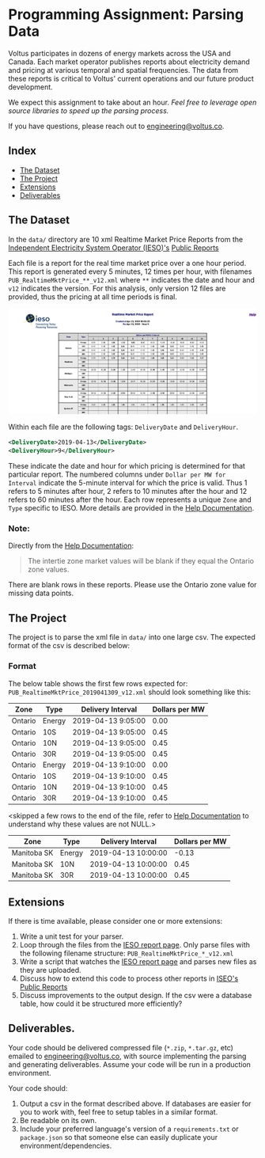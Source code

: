 # Programming Assignment: Parsing Data

Voltus participates in dozens of energy markets across the USA and Canada.  Each market operator publishes reports about electricity demand and pricing at various temporal and spatial frequencies.  The data from these reports is critical to Voltus' current operations and our future product development.  

We expect this assignment to take about an hour.  *Feel free to leverage open source libraries to speed up the parsing process.*

If you have questions, please reach out to engineering@voltus.co.

## Index

- [The Dataset](#the-dataset)
- [The Project](#the-project)
- [Extensions](#extensions)
- [Deliverables](#deliverables)

## The Dataset

In the `data/` directory are 10 xml Realtime Market Price Reports from the [Independent Electricity System Operator (IESO)'s](http://www.ieso.ca/) [Public Reports](http://reports.ieso.ca/public/)

Each file is a report for the real time market price over a one hour period.  This report is generated every 5 minutes, 12 times per hour, with filenames `PUB_RealtimeMktPrice_**_v12.xml`  where `**` indicates the date and hour and `v12` indicates the version.  For this analysis, only version 12 files are provided, thus the pricing at all time periods is final.

![RealtimeMktPrice Sample](.images/xml_screenshot.png)

Within each file are the following tags: `DeliveryDate` and `DeliveryHour`.
```xml
<DeliveryDate>2019-04-13</DeliveryDate>
<DeliveryHour>9</DeliveryHour>
```

These indicate the date and hour for which pricing is determined for that particular report.  The numbered columns under `Dollar per MW for Interval` indicate the 5-minute interval for which the price is valid.  Thus 1 refers to 5 minutes after hour, 2 refers to 10 minutes after the hour and 12 refers to 60 minutes after the hour.  Each row represents a unique `Zone` and `Type` specific to IESO.  More details are provided in the [Help Documentation](http://reports.ieso.ca/docrefs/helpfile/RealtimeMarketPrice.pdf).

### Note:

Directly from the [Help Documentation](http://reports.ieso.ca/docrefs/helpfile/RealtimeMarketPrice.pdf):

> The intertie zone market values will be blank if they equal the Ontario zone values.

There are blank rows in these reports.  Please use the Ontario zone value for missing data points.

## The Project

The project is to parse the xml file in `data/` into one large csv.  The expected format of the csv is described below:

### Format

The below table shows the first few rows expected for: `PUB_RealtimeMktPrice_2019041309_v12.xml` should look something like this:

| Zone  | Type | Delivery Interval | Dollars per MW |
| ------------- | ------------- | ------------- | ------------- |
| Ontario  | Energy  | 2019-04-13 9:05:00  | 0.00  |
| Ontario  | 10S  | 2019-04-13 9:05:00  | 0.45  |
| Ontario  | 10N  | 2019-04-13 9:05:00  | 0.45  |
| Ontario  | 30R  | 2019-04-13 9:05:00  | 0.45  |
| Ontario  | Energy  | 2019-04-13 9:10:00  | 0.00  |
| Ontario  | 10S  | 2019-04-13 9:10:00  | 0.45  |
| Ontario  | 10N  | 2019-04-13 9:10:00  | 0.45  |
| Ontario  | 30R  | 2019-04-13 9:10:00  | 0.45  |

<skipped a few rows to the end of the file, refer to [Help Documentation](http://reports.ieso.ca/docrefs/helpfile/RealtimeMarketPrice.pdf) to understand why these values are not NULL.>

| Zone  | Type | Delivery Interval | Dollars per MW |
| ------------- | ------------- | ------------- | ------------- |
| Manitoba SK  | Energy  | 2019-04-13 10:00:00  | -0.13  |
| Manitoba SK  | 10N  | 2019-04-13 10:00:00  | 0.45  |
| Manitoba SK  | 30R  | 2019-04-13 10:00:00  | 0.45  |

## Extensions
If there is time available, please consider one or more extensions:

1. Write a unit test for your parser.
2. Loop through the files from the [IESO report page](http://reports.ieso.ca/public/RealtimeMktPrice/).  Only parse files with the following filename structure: `PUB_RealtimeMktPrice_*_v12.xml`
3. Write a script that watches the [IESO report page](http://reports.ieso.ca/public/RealtimeMktPrice/) and parses new files as they are uploaded.
4. Discuss how to extend this code to process other reports in [ISEO's Public Reports](http://reports.ieso.ca/public/)
5. Discuss improvements to the output design.  If the csv were a database table, how could it be structured more efficiently?

## Deliverables.

Your code should be delivered compressed file (`*.zip`, `*.tar.gz`, etc) emailed to engineering@voltus.co, with source implementing the parsing and generating deliverables. Assume your code will be run in a production environment.

Your code should:
1. Output a csv in the format described above.  If databases are easier for you to work with, feel free to setup tables in a similar format.
2. Be readable on its own.
3. Include your preferred language's version of a `requirements.txt` or `package.json` so that someone else can easily duplicate your environment/dependencies.

